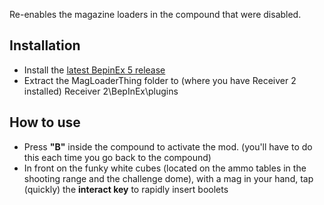 Re-enables the magazine loaders in the compound that were disabled.

## Installation
- Install the [latest BepinEx 5 release](https://github.com/BepInEx/BepInEx/releases/tag/v5.4.21) </br>
- Extract the MagLoaderThing folder to (where you have Receiver 2 installed) Receiver 2\BepInEx\plugins
## How to use
- Press **"B"** inside the compound to activate the mod. (you'll have to do this each time you go back to the compound)
- In front on the funky white cubes (located on the ammo tables in the shooting range and the challenge dome), with a mag in your hand, tap (quickly) the **interact key** to rapidly insert boolets
